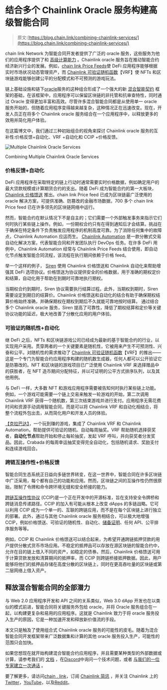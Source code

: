 # 结合多个 Chainlink Oracle 服务构建高级智能合同

> 原文:[https://blog.chain.link/combining-chainlink-services/](https://blog.chain.link/combining-chainlink-services/)

chain link Network 为智能合同开发者提供了广泛的 oracle 服务，这些服务为他们的应用程序提供了[](https://blog.chain.link/understanding-how-data-and-apis-power-next-generation-economies/)和 [高级计算能力](https://blog.chain.link/what-is-oracle-computation/) 。Chainlink oracle 服务旨在推动智能合约经济新兴行业的发展。例如，[chain link Price Feeds](https://chain.link/data-feeds)使 DeFi 应用程序能够根据实时市场状况动态管理资产，而 [Chainlink 可验证随机函数](https://chain.link/chainlink-vrf)【VRF】使 NFTs 和区块链游戏能够创建公平的分配模式和不可预测的游戏玩法。

链上[](https://blog.chain.link/what-is-a-blockchain-and-how-can-it-impact-the-world/)基础设施和链下[oracle](https://chain.link/education/blockchain-oracles)服务的这种组合形成了一个强大的新 [混合智能契约](https://blog.chain.link/hybrid-smart-contracts-explained/) 框架的基础，在该框架中，应用程序可以保留区块链的非托管和抗审查特性，同时通过 Oracle 变得更加丰富和高效。尽管许多混合智能合同都是从使用单一 oracle 服务开始的，但随着应用程序变得越来越复杂，这种情况正在迅速改变。现在，开发人员正在将多个 Chainlink oracle 服务结合在一个应用程序中，以释放更多的效用并简化用户体验。

在这篇博文中，我们通过三种初始组合的视角来探讨 Chainlink oracle 服务的互补性:价格反馈+自动化、VRF +自动化和 CCIP +价格反馈。

![Multiple Chainlink Oracle Services](../Images/d5740df00e6eb9f1fcb18ea570c4c9a6.png)

<figcaption id="caption-attachment-2858" class="wp-caption-text">Combining Multiple Chainlink Oracle Services</figcaption>



### 价格反馈+自动化

DeFi 应用程序在采取特定的链上行动时通常需要实时价格数据，例如确定用户的最大贷款规模或计算期货合约的支出。随着 DeFi 成为智能合约的第一大板块， [Chainlink 价格馈送](https://data.chain.link) 推出。chain link Price feed 已成为区块链最广泛使用的 oracle 解决方案，可提供准确、防篡改的金融市场数据，700 多个 chain link Price feed 已在许多领先的区块链网络中运行。

然而，智能合约在默认情况下不是自主的；它们需要一个外部触发事务来指示它们何时执行某些链上操作。例如，一份期权合约只有在得到通知后才会结算。挑战在于确保在特定条件下负责触发应用程序的机制高度可靠。为了消除任何集中的故障点，Chainlink Automation 应运而生。 [Chainlink Automation](https://chain.link/automation) 是一款分散式交易自动化解决方案，代表智能合同和开发团队执行 DevOps 任务。在许多 DeFi 用例中，Chainlink Automation 经常与 Chainlink Price Feeds 结合使用，即自动化节点触发智能合同流程，该流程在执行期间依赖于价格 feed。

举一个这样的例子， [Siren](https://siren.xyz/) 使用 Chainlink 价格馈送和 Chainlink 自动化来帮助增强其 DeFi 选项协议。价格馈送为协议提供安全的价格数据，用于准确的期权定价和结算，自动化用于帮助在到期时可靠地执行期权。

当期权合约到期时，Siren 协议需要执行结算过程。此外，当期权到期时，Siren 需要设定到期日的结算价。Chainlink 价格馈送和自动化的结合有助于确保期权结算价格始终准确，并确保期权在期权到期后不久就能可靠地按时结算。 通过结合多个 Chainlink oracle 服务，Siren 提高了可靠性，降低了期权结算和定价等关键协议功能的延迟，极大地改善了分散化应用的用户体验。

### 可验证的随机性+自动化

继 DeFi 之后，NFTs 和区块链游戏公司已经成为最新的基于智能合约的行业，以实现用户采用。贯穿两者的一个关键要素是随机性，它被用来产生不可预测性、兴奋和公平。对随机性的需求推动了 [Chainlink 可验证随机函数](https://chain.link/chainlink-vrf)【VRF】的推出——这是一个专门为智能合约应用程序构建的随机数生成器，任何人都可以公开验证它是防篡改的。NFT 和区块链的游戏项目已广泛使用 Chainlink VRF 来选择赠品中的获胜者，在 NFT 造币期间分配特征，并以可证明的公平方式排序队列，以及其他用例。

与 DeFi 一样，大多数 NFT 和游戏应用程序需要被告知何时执行某些链上功能。例如，一个游戏可能需要一个链上交易来触发一轮游戏的开始，第二次调用 Chainlink VRF 获得一个随机数，第三次结束游戏并进行支付。应用程序无需花费时间和资源手动调用智能合同，而是可以将 Chainlink VRF 和自动化相结合，将整个流程外包出去，从而简化用户和开发人员的体验。

[【克拉巴达】](https://www.crabada.com/)，一个玩到赚的游戏，集成了 Chainlink VRF 和 Chainlink Automation，帮助提供可验证的随机、自动每周抽奖。VRF 帮助随机选择获奖者，**自动化节点**帮助开始和停止每轮抽奖，发起 VRF 呼叫，并向获奖者分发奖品。因此，Crabada 的每周幸运抽奖变得完全自动化，包括随机请求、奖励支付和连续游戏回合。

### 跨链互操作性+价格反馈

智能合同生态系统正日益向多链世界转变，在这一世界中，智能合同在许多区块链中广泛采用，每个都有自己的功能和应用。然而，区块链之间的互操作性仍然很原始，限制了令牌和命令跨环境无缝和安全桥接的能力。

[跨链互操作性协议](https://chain.link/cross-chain) (CCIP)是一个正在开发中的开源标准，旨在支持安全令牌桥和跨链消息传递路径。CCIP 的加入有可能从根本上改变 dApps 的多链战略。它可以利用 CCIP 成为一个单一的、互联的跨链应用，而不是在每个区块链上进行独立的部署。此外，通过与其他 Chainlink oracle 服务相结合，可以极大地增强 CCIP，例如价格馈送、可验证的随机性、自动化、[储备证明](https://chain.link/proof-of-reserve)、任何 API、公平排序服务等等。

例如，CCIP 和 Chainlink 价格馈送可以结合起来，为希望开通跨链抵押贷款的用户提供分散式货币市场应用。不稳定的抵押品可以存放在源区块链的智能合约中，允许在目的链上借入不同的资产，如稳定的债券。然后，Chainlink 价格馈送可用于计算贷款发放和清算期间的抵押率，而 CCIP 则跨链桥接抵押数据。因此，用户能够将他们的抵押品存储在高度分散的区块链上，同时在更高吞吐量的区块链或第二层网络上借入资产。

## 释放混合智能合同的全部潜力

与 Web 2.0 应用程序开发和 API 之间的关系类似，Web 3.0 dApp 开发也在以类似的模式前进，智能合同将关键服务外包给 oracle，并将 Oracle 服务组合在一起，以构建更复杂和易用的应用程序。这就是 Chainlink 致力于将 oracle 服务投入生产的原因，它是一种加速开发和释放新价值流的手段。

本文只是触及了使用组合式 Chainlink oracle 服务的可能性的皮毛。随着为混合智能合同开发框架带来广泛数据集和计算的其他 oracle 服务投入生产，可能性的范围只会加快。

如果您想现在就开始构建混合智能合约应用程序，并且需要某种类型的外部数据或计算，请参考我们的 [文档](https://docs.chain.link/docs/getting-started) ，在[Discord](https://discordapp.com/invite/aSK4zew)中询问一个技术问题，或者 [与我们的一位专家建立一次通话](https://chainlinkcommunity.typeform.com/to/OYQO67EF?page=homepage) 。

要了解更多，请访问[chain . link](https://chain.link/)，订阅 [Chainlink 简讯](https://chn.lk/newsletter) ，并关注 Chainlink 上的[Twitter](https://twitter.com/chainlink)，[YouTube](https://www.youtube.com/channel/UCnjkrlqaWEBSnKZQ71gdyFA)，以及[Reddit](https://www.reddit.com/r/Chainlink/)。